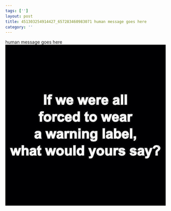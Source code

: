 ```yaml
---
tags: ['']
layout: post
title: 451303254914427_657283460983071 human message goes here
category: ''
---
```

human message goes here
![451303254914427_657283460983071](/uploads/2013-11-11-451303254914427_657283460983071-human-message-goes-here.jpg)
